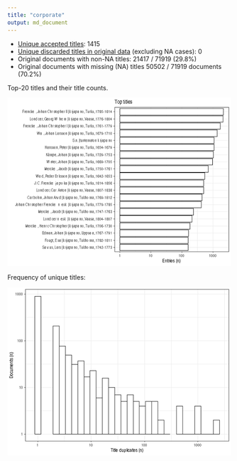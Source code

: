 ```yaml
---
title: "corporate"
output: md_document
---
```





* [Unique accepted titles](output.tables/title_accepted.csv): 1415
* [Unique discarded titles in original data](output.tables/title_discarded.csv) (excluding NA cases): 0 
* Original documents with non-NA titles: 21417 / 71919 (29.8%)
* Original documents with missing (NA) titles 50502 / 71919 documents (70.2%)


 Top-20 titles and their title counts.
 
![plot of chunk summarytitle](figure/rmd_corporate_summarytitle-1.png)

Frequency of unique titles:
  
![plot of chunk uniquetitles](figure/rmd_corporate_uniquetitles-1.png)
